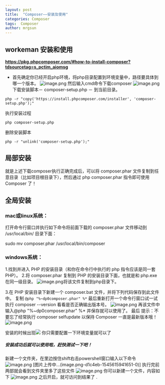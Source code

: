 ```yaml
---
layout: post
title:  "Composer——安装及使用"
categories: Composer
tags:  Composer
author: mrgsun
---
```

## workeman 安装和使用
[**<u>https://pkg.phpcomposer.com/#how-to-install-composer?tdsourcetag=s_pctim_aiomsg</u>**](https://pkg.phpcomposer.com/#how-to-install-composer?tdsourcetag=s_pctim_aiomsg)

- 首先确定你已经开启php环境，将php目录配置到环境变量中，路径要具体到哪一个版本。
![image.png](https://upload-images.jianshu.io/upload_images/15073013-d0f12958686d635d.png?imageMogr2/auto-orient/strip%7CimageView2/2/w/1240)
然后输入cmd命令下载composer
![image.png](https://upload-images.jianshu.io/upload_images/15073013-d61d462fbb35b38d.png?imageMogr2/auto-orient/strip%7CimageView2/2/w/1240)
下载安装脚本－ composer-setup.php － 到当前目录。  
  
``php -r "copy('https://install.phpcomposer.com/installer', 'composer-setup.php');" ``  
  
执行安装过程  
  
``php composer-setup.php``  
  
删除安装脚本  

``php -r "unlink('composer-setup.php');"``  

 ## 局部安装  
   
就是上述下载composer执行正确完成后，可以将 composer.phar 文件复制到任意目录（比如项目根目录下），然后通过 php composer.phar 指令即可使用 Composer 了！
## 全局安装  
  
###  mac或linux系统：  
   
打开命令行窗口并执行如下命令将前面下载的 composer.phar 文件移动到 /usr/local/bin/ 目录下面：

sudo mv composer.phar /usr/local/bin/composer
###  windows系统：  
  
1.找到并进入 PHP 的安装目录（和你在命令行中执行的 php 指令应该是同一套 PHP）。
2.将 composer.phar 复制到 PHP 的安装目录下面，也就是和 php.exe 在同一级目录。
![image.png](https://upload-images.jianshu.io/upload_images/15073013-8e1a7b305a5b9c99.png?imageMogr2/auto-orient/strip%7CimageView2/2/w/1240)将该文件复制到php目录下。

3.在 PHP 安装目录下新建一个 composer.bat 文件，并将下列代码保存到此文件中。
复制
``@php "%~dp0composer.phar" %*``
最后重新打开一个命令行窗口试一试执行 composer --version 看看是否正确输出版本号。
![image.png](https://upload-images.jianshu.io/upload_images/15073013-fdc4badab34fb64e.png?imageMogr2/auto-orient/strip%7CimageView2/2/w/1240)
再该文件中输入@php "%~dp0composer.phar" %* 并保存就可以使用了。
最后
提示：不要忘了经常执行 composer selfupdate 以保持 Composer 一直是最新版本哦！
![image.png](https://upload-images.jianshu.io/upload_images/15073013-8f20ad2eed696371.png?imageMogr2/auto-orient/strip%7CimageView2/2/w/1240)

安装的时候出现![](https://upload-images.jianshu.io/upload_images/15073013-cfd9f43abdc379a6.png?imageMogr2/auto-orient/strip%7CimageView2/2/w/1240)
你只需要配置一下环境变量就可以了
#####  安装成功后就可以使用啦，赶快测试一下吧！
新建一个文件夹，在里边按住shift右击powershell窗口输入以下命令
![image.png](https://upload-images.jianshu.io/upload_images/15073013-21458ee404f14194.png?imageMogr2/auto-orient/strip%7CimageView2/2/w/1240)
[图片上传中...(image.png-d1c4eb-1545615941651-0)]
执行完前两部就会看到文件夹里多了这些文件
![image.png](https://upload-images.jianshu.io/upload_images/15073013-e6a0f7f0d6d62ec1.png?imageMogr2/auto-orient/strip%7CimageView2/2/w/1240)
你可以新建一个文件，内容如下
![image.png](https://upload-images.jianshu.io/upload_images/15073013-8972f905a646148e.png?imageMogr2/auto-orient/strip%7CimageView2/2/w/1240)
之后开启，就可访问到结果了 .













